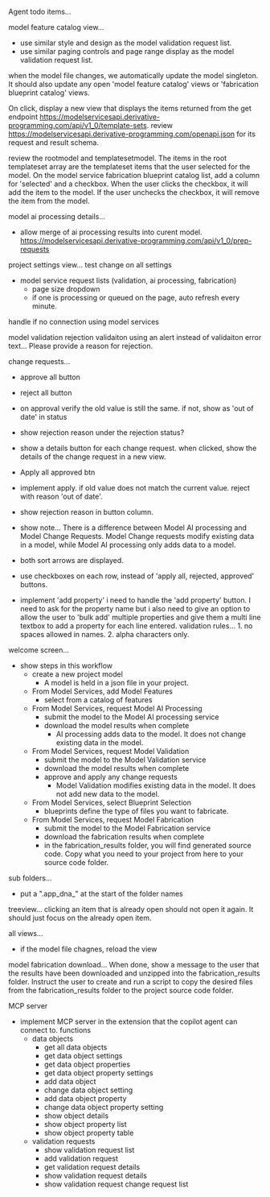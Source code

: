 Agent todo items...
   

model feature catalog view...
- use similar style and design as the model validation request list.
- use similar paging controls and page range display as the model validation request list.
 
 
when the model file changes, we automatically update the model singleton. It should also update any open 'model feature catalog' views or 'fabrication blueprint catalog' views.

On click, display a new view that displays the items returned from the get endpoint https://modelservicesapi.derivative-programming.com/api/v1_0/template-sets. review https://modelservicesapi.derivative-programming.com/openapi.json for its request and result schema.


review the rootmodel and templatesetmodel.  The items in the root templateset array are the templateset items that the user selected for the model. On the model service fabrication blueprint catalog list, add a column for 'selected' and a checkbox.  When the user clicks the checkbox, it will add the item to the model.  If the user unchecks the checkbox, it will remove the item from the model.  
 
model ai processing details...
- allow merge of ai processing results into curent model. https://modelservicesapi.derivative-programming.com/api/v1_0/prep-requests 


 

project settings view... test change on all settings 
   
  
- model service request lists (validation, ai processing, fabrication)
    - page size dropdown
    - if one is processing or queued on the page, auto refresh every minute.
 

handle if no connection using model services
 

model validation rejection validaiton using an alert instead of validaiton error text... Please provide a reason for rejection.
     

change requests...
- approve all button
- reject all button
- on approval verify the old value is still the same. if not, show as 'out of date' in status
- show rejection reason under the rejection status?
- show a details button for each change request. when clicked, show the details of the change request in a new view.
- Apply all approved btn
- implement apply. if old value does not match the current value. reject with reason 'out of date'.
- show rejection reason in button column.   
- show note...  There is a difference between Model AI processing and Model Change Requests.  Model Change requests modify existing data in a model, while Model AI processing only adds data to a model.
- both sort arrows are displayed.
- use checkboxes on each row, instead of 'apply all, rejected, approved' buttons.   
 
 

- implement 'add property' 
i need to handle the 'add property' button. I need to ask for the property name but i also need to give an option to allow the user to 'bulk add' multiple properties and give them a multi line textbox to add a property for each line entered. validation rules... 1. no spaces allowed in names. 2. alpha characters only.

welcome screen...
- show steps in this workflow
    - create a new project model
        - A model is held in a json file in your project.
    - From Model Services, add Model Features
        - select from a catalog of features 
    - From Model Services, request Model AI Processing
        - submit the model to the Model AI processing service
        - download the model results when complete
            - AI processing adds data to the model.  It does not change existing data in the model.
    - From Model Services, request Model Validation
        - submit the model to the Model Validation service
        - download the model results when complete
        - approve and apply any change requests
            - Model Validation modifies existing data in the model.  It does not add new data to the model.
    - From Model Services, select Blueprint Selection
        - blueprints define the type of files you want to fabricate.
    - From Model Services, request Model Fabrication
        - submit the model to the Model Fabrication service
        - download the fabrication results when complete
        - in the fabrication_results folder, you will find generated source code. Copy what you need to your project from here to your source code folder.

 
sub folders...
- put a ".app_dna_" at the start of the folder names
    
treeview...
clicking an item that is already open should not open it again.  It should just focus on the already open item.

all views...
- if the model file chagnes, reload the view

model fabrication download...
 When done, show a message to the user that the results have been downloaded and unzipped into the fabrication_results folder. Instruct the user to create and run a script to copy the desired files from the fabrication_results folder to the project source code folder.  

MCP server
- implement MCP server in the extension that the copilot agent can connect to.
functions
    - data objects
        - get all data objects
        - get data object settings
        - get data object properties
        - get data object property settings
        - add data object
        - change data object setting
        - add data object property
        - change data object property setting
        - show object details
        - show object property list
        - show object property table
    - validation requests
        - show validation request list
        - add validation request
        - get validation request details
        - show validation request details
        - show validation request change request list
